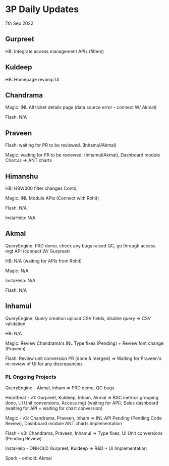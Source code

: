 # 3P Daily Updates
7th Sep 2022

## Gurpreet
HB: Integrate access management APIs (filters)

## Kuldeep
HB: Homepage revamp UI

## Chandrama
Magic: INL All ticket details page (data source error - connect W/ Akmal)

Flash: N/A

## Praveen
Flash: waiting for PR to be reviewed. (Inhamul/Akmal)

Magic: waiting for PR to be reviewed. (Inhamul/Akmal), Dashboard module ChartJs => ANT charts

## Himanshu
HB: HBW300 filter changes Contd, 

Magic: INL Module APIs (Connect with Rohit)

Flash: N/A

InstaHelp: N/A

## Akmal
QueryEngine: PRD demo, check any bugs raised QC, go through access mgt API (connect W/ Gurpreet)

HB: N/A (waiting for APIs from Rohit)

Magic: N/A

InstaHelp: N/A

Flash: N/A

## Inhamul
QueryEngine: Query creation upload CSV fields, disable query => CSV validation

HB: N/A

Magic: Review Chandrama's INL Type fixes (Pending) + Review font change (Praveen)

Flash: Review unit conversion PR (done & merged) => Waiting for Praveen's re-review of UI for any discrepancies


### PL Ongoing Projects
QueryEngine - Akmal, Inham => PRD demo, QC bugs

Heartbeat - v1: Gurpreet, Kuldeep, Inham, Akmal => BSC metrics grouping done, UI Unit conversions, Access mgt (waiting for API), Sales dashboard (waiting for API + waiting for chart conversion)

Magic - v3: Chandrama, Praveen, Inham => INL API Pending (Pending Code Review), Dashboard module ANT charts implementation

Flash - v3: Chandrama, Praveen, Inhamul => Type fixes, UI Unit conversions (Pending Review)

InstaHelp - ONHOLD Gurpreet, Kuldeep => R&D + UI Implementation

Spark - onhold: Akmal
